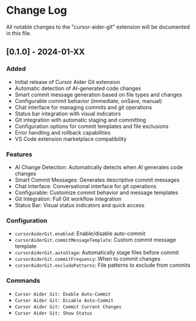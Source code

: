 # Change Log

All notable changes to the "cursor-aider-git" extension will be documented in this file.

## [0.1.0] - 2024-01-XX

### Added
- Initial release of Cursor Aider Git extension
- Automatic detection of AI-generated code changes
- Smart commit message generation based on file types and changes
- Configurable commit behavior (immediate, onSave, manual)
- Chat interface for managing commits and git operations
- Status bar integration with visual indicators
- Git integration with automatic staging and committing
- Configuration options for commit templates and file exclusions
- Error handling and rollback capabilities
- VS Code extension marketplace compatibility

### Features
- AI Change Detection: Automatically detects when AI generates code changes
- Smart Commit Messages: Generates descriptive commit messages
- Chat Interface: Conversational interface for git operations
- Configurable: Customize commit behavior and message templates
- Git Integration: Full Git workflow integration
- Status Bar: Visual status indicators and quick access

### Configuration
- `cursorAiderGit.enabled`: Enable/disable auto-commit
- `cursorAiderGit.commitMessageTemplate`: Custom commit message template
- `cursorAiderGit.autoStage`: Automatically stage files before commit
- `cursorAiderGit.commitFrequency`: When to commit changes
- `cursorAiderGit.excludePatterns`: File patterns to exclude from commits

### Commands
- `Cursor Aider Git: Enable Auto-Commit`
- `Cursor Aider Git: Disable Auto-Commit`
- `Cursor Aider Git: Commit Current Changes`
- `Cursor Aider Git: Show Status`
